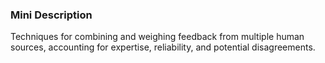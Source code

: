 ### Mini Description

Techniques for combining and weighing feedback from multiple human sources, accounting for expertise, reliability, and potential disagreements.

